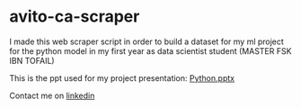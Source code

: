 # avito-ca-scraper
I made this web scraper script in order to build a dataset for my ml project for the python model in my first year as data scientist student (MASTER FSK IBN TOFAIL)

This is the ppt used for my project presentation: [Python.pptx](https://github.com/soufianebch/avito-car-scraper/files/8766834/Python.pptx)

Contact me on [linkedin](https://www.linkedin.com/in/soufiane-bouchtaoui)
